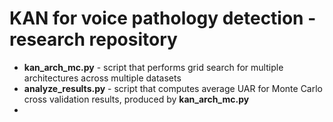 # KAN for voice pathology detection - research repository

- **kan_arch_mc.py** - script that performs grid search for multiple architectures across multiple datasets
- **analyze_results.py** - script that computes average UAR for Monte Carlo cross validation results, produced by **kan_arch_mc.py**
- 